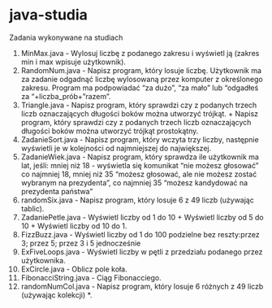 # java-studia
Zadania wykonywane na studiach

1. MinMax.java - Wylosuj liczbę z podanego zakresu i wyświetl ją (zakres min i max wpisuje użytkownik).
2. RandomNum.java - Napisz program,  który losuje liczbę. Użytkownik ma za zadanie odgadnąć liczbę wylosowaną przez komputer z określonego zakresu.  Program ma podpowiadać “za dużo”, “za mało” lub “odgadłeś za “+liczba_prób+”razem”.
3. Triangle.java - Napisz program, który sprawdzi czy z podanych trzech liczb oznaczających długości boków można utworzyć trójkąt. + Napisz program, który sprawdzi czy z podanych trzech liczb oznaczających długości boków można utworzyć trójkąt prostokątny.
4. ZadanieSort.java - Napisz program, który wczyta trzy liczby, następnie wyświetli je w kolejności od najmniejszej do największej.
5. ZadanieWiek.java - Napisz program, który sprawdza ile użytkownik ma lat, jeśli: mniej niż 18 - wyświetla się komunikat “nie możesz głosować” co najmniej 18, mniej niż 35 “możesz głosować, ale nie możesz zostać wybranym na prezydenta”, co najmniej 35 “możesz kandydować na prezydenta państwa”
6. randomSix.java - Napisz program, który losuje 6 z 49 liczb (używając tablic).
7. ZadaniePetle.java - Wyświetl liczby od 1 do 10 + Wyświetl liczby od 5 do 10 + Wyświetl liczby od 10 do 1.
8. FizzBuzz.java - Wyświetl liczby od 1 do 100 podzielne bez reszty:przez 3; przez 5; przez 3 i 5 jednocześnie
9. ExFiveLoops.java - Wyświetl liczby w pętli z przedziału podanego przez użytkownika.
10. ExCircle.java - Oblicz pole koła.
11. FibonacciString.java - Ciąg Fibonacciego.
12. randomNumCol.java - Napisz program, który losuje 6 różnych z 49 liczb (używając kolekcji) *.

